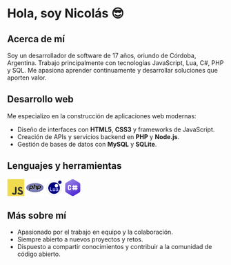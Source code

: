 # Hola, soy Nicolás 😎

## Acerca de mí
Soy un desarrollador de software de 17 años, oriundo de Córdoba, Argentina. Trabajo principalmente con tecnologías JavaScript, Lua, C#, PHP y SQL. Me apasiona aprender continuamente y desarrollar soluciones que aporten valor.

## Desarrollo web
Me especializo en la construcción de aplicaciones web modernas:
- Diseño de interfaces con **HTML5**, **CSS3** y frameworks de JavaScript.
- Creación de APIs y servicios backend en **PHP** y **Node.js**.
- Gestión de bases de datos con **MySQL** y **SQLite**.

## Lenguajes y herramientas
<div>
  <img src="https://raw.githubusercontent.com/devicons/devicon/master/icons/javascript/javascript-original.svg" alt="JavaScript" width="40" height="40"/>
  <img src="https://raw.githubusercontent.com/devicons/devicon/master/icons/php/php-original.svg" alt="PHP" width="40" height="40"/>
  <img src="https://raw.githubusercontent.com/github/explore/80688e429a7d4ef2fca1e82350fe8e3517d3494d/topics/lua/lua.png" alt="Lua" width="40" height="40"/>
  <img src="https://raw.githubusercontent.com/github/explore/80688e429a7d4ef2fca1e82350fe8e3517d3494d/topics/csharp/csharp.png" alt="C#" width="40" height="40"/>
</div>

## Más sobre mí
- Apasionado por el trabajo en equipo y la colaboración.
- Siempre abierto a nuevos proyectos y retos.
- Dispuesto a compartir conocimientos y contribuir a la comunidad de código abierto.
